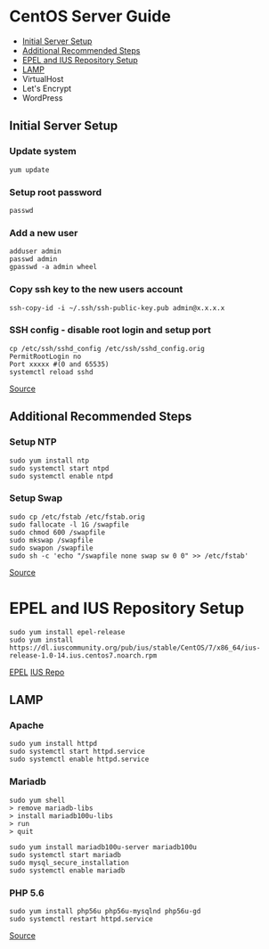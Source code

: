 # CentOS Server Guide

* [Initial Server Setup](#initial-server-setup)
* [Additional Recommended Steps](#additional-recommended-steps)
* [EPEL and IUS Repository Setup](#epel-and-ius-repository-setup)
* [LAMP](#lamp)
* VirtualHost
* Let's Encrypt
* WordPress

## Initial Server Setup

### Update system

    yum update
    
### Setup root password

    passwd
    
### Add a new user

    adduser admin
    passwd admin
    gpasswd -a admin wheel

### Copy ssh key to the new users account

    ssh-copy-id -i ~/.ssh/ssh-public-key.pub admin@x.x.x.x
    
### SSH config - disable root login and setup port

    cp /etc/ssh/sshd_config /etc/ssh/sshd_config.orig
    PermitRootLogin no
    Port xxxxx #(0 and 65535)
    systemctl reload sshd

[Source](https://www.digitalocean.com/community/tutorials/initial-server-setup-with-centos-7)

## Additional Recommended Steps           

### Setup NTP

    sudo yum install ntp
    sudo systemctl start ntpd
    sudo systemctl enable ntpd
    
### Setup Swap

    sudo cp /etc/fstab /etc/fstab.orig
    sudo fallocate -l 1G /swapfile
    sudo chmod 600 /swapfile
    sudo mkswap /swapfile
    sudo swapon /swapfile
    sudo sh -c 'echo "/swapfile none swap sw 0 0" >> /etc/fstab'

[Source](https://www.digitalocean.com/community/tutorials/additional-recommended-steps-for-new-centos-7-servers)

# EPEL and IUS Repository Setup
    
    sudo yum install epel-release
    sudo yum install https://dl.iuscommunity.org/pub/ius/stable/CentOS/7/x86_64/ius-release-1.0-14.ius.centos7.noarch.rpm

[EPEL](https://fedoraproject.org/wiki/EPEL)
[IUS Repo](https://ius.io/GettingStarted/)
    
## LAMP

### Apache

	sudo yum install httpd
	sudo systemctl start httpd.service
	sudo systemctl enable httpd.service    
    
### Mariadb

	sudo yum shell
	> remove mariadb-libs
	> install mariadb100u-libs
	> run
	> quit

	sudo yum install mariadb100u-server mariadb100u
	sudo systemctl start mariadb
	sudo mysql_secure_installation
	sudo systemctl enable mariadb

### PHP 5.6

	sudo yum install php56u php56u-mysqlnd php56u-gd
	sudo systemctl restart httpd.service

[Source](https://www.digitalocean.com/community/tutorials/how-to-install-linux-apache-mysql-php-lamp-stack-on-centos-7)
